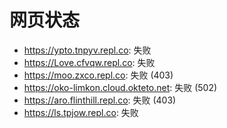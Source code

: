 # 网页状态
- https://ypto.tnpyv.repl.co: 失败
- https://Love.cfvqw.repl.co: 失败
- https://moo.zxco.repl.co: 失败 (403)
- https://oko-limkon.cloud.okteto.net: 失败 (502)
- https://aro.flinthill.repl.co: 失败 (403)
- https://ls.tpjow.repl.co: 失败
